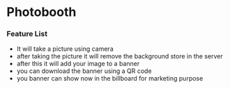 # Photobooth

### Feature List
- It will take a picture using camera 
- after taking the picture it will remove the background store in the server
- after this it will add your image to a banner 
- you can download the banner using a QR code 
- you banner can show now in the billboard for marketing purpose 

